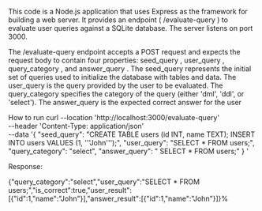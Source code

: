 This code is a Node.js application that uses Express as the framework for building a web server. It provides an endpoint (
/evaluate-query
) to evaluate user queries against a SQLite database. The server listens on port 3000.

The 
/evaluate-query
 endpoint accepts a POST request and expects the request body to contain four properties: 
seed_query
, 
user_query
, 
query_category
, and 
answer_query
. The 
seed_query
 represents the initial set of queries used to initialize the database with tables and data. The 
user_query
 is the query provided by the user to be evaluated. The 
query_category
 specifies the category of the query (either 'dml', 'ddl', or 'select'). The 
answer_query
 is the expected correct answer for the user



How to run 
curl --location 'http://localhost:3000/evaluate-query' \
--header 'Content-Type: application/json' \
--data '{
    "seed_query": "CREATE TABLE users (id INT, name TEXT); INSERT INTO users VALUES (1, '\''John'\'');",
    "user_query": "SELECT * FROM users;",
    "query_category": "select",
    "answer_query": " SELECT * FROM users;"
}
'

Response:

{"query_category":"select","user_query":"SELECT * FROM users;","is_correct":true,"user_result":[{"id":1,"name":"John"}],"answer_result":[{"id":1,"name":"John"}]}%


 
